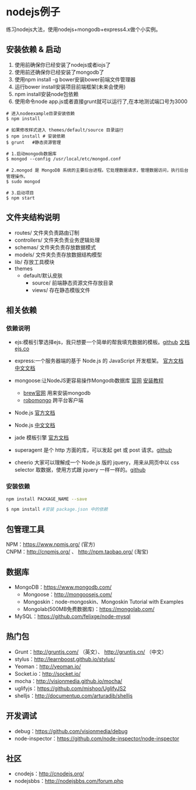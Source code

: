 # nodejs例子

练习nodejs大法，使用nodejs+mongodb+express4.x做个小实例。

## 安装依赖 & 启动

1. 使用前确保你已经安装了nodejs或者iojs了
2. 使用前还确保你已经安装了mongodb了
2. 使用npm install -g bower安装bower前端文件管理器
3. 运行bower install安装项目前端框架(未来会使用)
4. npm install安装node包依赖
5. 使用命令node app.js或者直接grunt就可以运行了,在本地测试端口号为3000

```shell
# 进入nodeexample目录安装依赖
$ npm install

# 如果修改样式进入 themes/default/source 目录运行
$ npm install # 安装依赖
$ grunt   #静态资源管理

# 1.启动mongodb数据库
$ mongod --config /usr/local/etc/mongod.conf

# 2.mongod 是 MongoDB 系统的主要后台进程。它处理数据请求，管理数据访问，执行后台管理操作。
$ sudo mongod

# 3.启动项目
$ npm start

```


## 文件夹结构说明

- routes/ 文件夹负责路由订制
- controllers/ 文件夹负责业务逻辑处理
- schemas/ 文件夹负责存放数据模式
- models/ 文件夹负责存放数据结构模型
- lib/ 存放工具模块
- themes
    + default/默认皮肤
        * source/ 前端静态资源文件存放目录
        * views/ 存在静态模版文件


## 相关依赖

### 依赖说明

- ejs:模板引擎选择ejs，我只想要一个简单的帮我填充数据的模板。[github](https://github.com/tj/ejs) [文档](http://www.embeddedjs.com/) [ejs.co](http://ejs.co/)
- express:一个服务器端的基于 Node.js 的 JavaScript 开发框架。 [官方文档](http://expressjs.com/) [中文文档](http://expressjs.jser.us/)  
- mongoose:让NodeJS更容易操作Mongodb数据库 [官网](http://mongoosejs.com/) [安装教程](http://docs.mongodb.org/manual/tutorial/install-mongodb-on-os-x/) 
    + [brew官网](http://brew.sh/index_zh-cn.html) 用来安装mongodb
    + [robomongo](http://www.robomongo.org/) 跨平台客户端

- Node.js [官方文档](http://nodejs.org/api/)
- Node.js [中文文档](http://nodejs.jsbin.cn/api/)
- jade 模板引擎 [官方文档](http://jade-lang.com/) 
- superagent 是个 http 方面的库，可以发起 get 或 post 请求。[github](http://visionmedia.github.io/superagent/)
- cheerio 大家可以理解成一个 Node.js 版的 jquery，用来从网页中以 css selector 取数据，使用方式跟 jquery 一样一样的。[github](https://github.com/cheeriojs/cheerio )

### 安装依赖

```bash
npm install PACKAGE_NAME --save 

$ npm install #安装 package.json 中的依赖
```

## 包管理工具

NPM：https://www.npmjs.org/ (官方)  
CNPM：http://cnpmjs.org/ 、 http://npm.taobao.org/ (淘宝)


## 数据库

- MongoDB：https://www.mongodb.com/
    - Mongoose：http://mongoosejs.com/
    - Mongoskin：node-mongoskin、Mongoskin Tutorial with Examples
    - Mongolab(500MB免费数据库)：https://mongolab.com/
- MySQL：https://github.com/felixge/node-mysql

## 热门包

- Grunt：http://gruntjs.com/ （英文）、 http://gruntjs.cn/ （中文）
- stylus：http://learnboost.github.io/stylus/
- Yeoman：http://yeoman.io/
- Socket.io：http://socket.io/
- mocha：http://visionmedia.github.io/mocha/
- uglifyjs：https://github.com/mishoo/UglifyJS2
- shelljs：http://documentup.com/arturadib/shelljs

## 开发调试

- debug：https://github.com/visionmedia/debug
- node-inspector：https://github.com/node-inspector/node-inspector

## 社区

- cnodejs：http://cnodejs.org/
- nodejsbbs：http://nodejsbbs.com/forum.php
